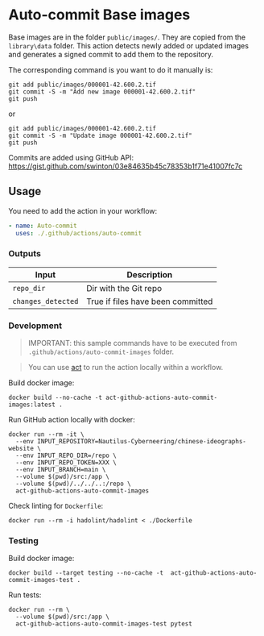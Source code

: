 # Auto-commit Base images

Base images are in the folder `public/images/`. They are copied from the `library\data` folder. This action detects newly added or updated images and generates a signed commit to add them to the repository.

The corresponding command is you want to do it manually is:

```
git add public/images/000001-42.600.2.tif
git commit -S -m "Add new image 000001-42.600.2.tif"
git push
```

or

```
git add public/images/000001-42.600.2.tif
git commit -S -m "Update image 000001-42.600.2.tif"
git push
```

Commits are added using GitHub API: https://gist.github.com/swinton/03e84635b45c78353b1f71e41007fc7c

## Usage

You need to add the action in your workflow:

```yaml
- name: Auto-commit
  uses: ./.github/actions/auto-commit
```

### Outputs

| Input              | Description                       |
|--------------------|-----------------------------------|
| `repo_dir`         | Dir with the Git repo             |
| `changes_detected` | True if files have been committed |

### Development

> IMPORTANT: this sample commands have to be executed from `.github/actions/auto-commit-images` folder.

> You can use [act](https://github.com/nektos/act) to run the action locally within a workflow.

Build docker image:
```
docker build --no-cache -t act-github-actions-auto-commit-images:latest .
```

Run GitHub action locally with docker:
```
docker run --rm -it \
  --env INPUT_REPOSITORY=Nautilus-Cyberneering/chinese-ideographs-website \
  --env INPUT_REPO_DIR=/repo \
  --env INPUT_REPO_TOKEN=XXX \
  --env INPUT_BRANCH=main \
  --volume $(pwd)/src:/app \
  --volume $(pwd)/../../..:/repo \
  act-github-actions-auto-commit-images
```

Check linting for `Dockerfile`:
```
docker run --rm -i hadolint/hadolint < ./Dockerfile
```

### Testing

Build docker image:
```
docker build --target testing --no-cache -t  act-github-actions-auto-commit-images-test .
```

Run tests:
```
docker run --rm \
  --volume $(pwd)/src:/app \
  act-github-actions-auto-commit-images-test pytest
```

